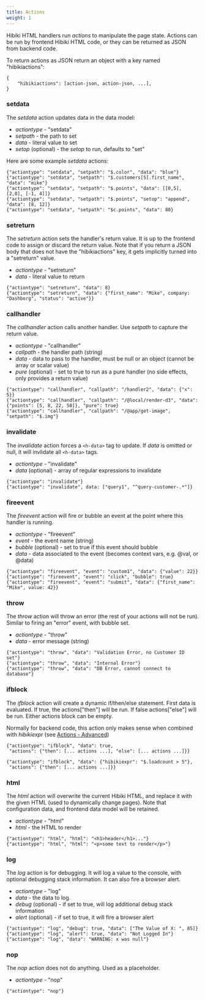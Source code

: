 ```yaml
---
title: Actions
weight: 1
---
```


Hibiki HTML handlers run *actions* to manipulate the page state.  Actions can be run by
frontend Hibiki HTML code, or they can be returned as JSON from backend code.

To return actions as JSON return an object with a key named "hibikiactions":
```
{
    "hibikiactions": [action-json, action-json, ...],
}
```

### setdata

The *setdata* action updates data in the data model:
* *actiontype* - "setdata"
* *setpath* - the path to set
* *data* - literal value to set
* *setop* (optional) - the *setop* to run, defaults to "set"

Here are some example *setdata* actions:
```
{"actiontype": "setdata", "setpath": "$.color", "data": "blue"}
{"actiontype": "setdata", "setpath": "$.customers[5].first_name", "data": "mike"}
{"actiontype": "setdata", "setpath": "$.points", "data": [[0,5], [2,8], [-1, 4]]}
{"actiontype": "setdata", "setpath": "$.points", "setop": "append", "data": [8, 12]}
{"actiontype": "setdata", "setpath": "$c.points", "data": 80}
```

### setreturn

The *setreturn* action sets the handler's return value.  It is up to the frontend code to
assign or discard the return value.  Note that if you return a JSON body that does not have
the "hibikiactions" key, it gets implicitly turned into a "setreturn" value.

* *actiontype* - "setreturn"
* *data* - literal value to return

```
{"actiontype": "setreturn", "data": 8}
{"actiontype": "setreturn", "data": {"first_name": "Mike", company: "Dashborg", "status": "active"}}
```

### callhandler

The *callhandler* action calls another handler.  Use *setpath* to capture the return value.

* *actiontype* - "callhandler"
* *callpath* - the handler path (string)
* *data* - data to pass to the handler, must be null or an object (cannot be array or scalar value)
* *pure* (optional) - set to true to run as a pure handler (no side effects, only provides a return value)

```
{"actiontype": "callhandler", "callpath": "/handler2", "data": {"x": 5}}
{"actiontype": "callhandler", "callpath": "/@local/render-d3", "data": {"points": [5, 8, 22, 58]}, "pure": true}
{"actiontype": "callhandler", "callpath": "/@app/get-image", "setpath": "$.img"}
```

### invalidate

The *invalidate* action forces a ```<h-data>``` tag to update.  If *data* is omitted or null, it will
invlidate all ```<h-data>``` tags.

* *actiontype* - "invalidate"
* *data* (optional) - array of regular expressions to invalidate

```
{"actiontype": "invalidate"}
{"actiontype": "invalidate", data: ["query1", "^query-customer-.*"]}
```


### fireevent

The *fireevent* action will fire or bubble an event at the point where this handler is running.

* *actiontype* - "fireevent"
* *event* - the event name (string)
* *bubble* (optional) - set to true if this event should bubble
* *data* - data associated to the event (becomes context vars, e.g. @val, or @data)

```
{"actiontype": "fireevent", "event": "custom1", "data": {"value": 22}}
{"actiontype": "fireevent", "event": "click", "bubble": true}
{"actiontype": "fireevent", "event": "submit", "data": {"first_name": "Mike", value: 42}}
```

### throw

The *throw* action will throw an error (the rest of your actions will not be run).  Similar
to firing an "error" event, with bubble set.

* *actiontype* - "throw"
* *data* - error message (string)

```
{"actiontype": "throw", "data": "Validation Error, no Customer ID set"}
{"actiontype": "throw", "data": "Internal Error"}
{"actiontype": "throw", "data": "DB Error, cannot connect to database"}
```

### ifblock

The *ifblock* action will create a dynamic if/then/else statement.  First data
is evaluated.  If true, the actions["then"] will be run.  If false
actions["else"] will be run.  Either actions block can be empty.

Normally for backend code, this action only makes sense when combined with
*hibikiexpr* (see [Actions - Advanced](/reference/actions-advanced/))


```
{"actiontype": "ifblock", "data": true,
 "actions": {"then": [... actions ...], "else": [... actions ...]}}

{"actiontype": "ifblock", "data": {"hibikiexpr": "$.loadcount > 5"},
 "actions": {"then": [... actions ...]}}
```

### html

The *html* action will overwrite the current Hibiki HTML, and replace it with the given HTML
(used to dynamically change pages).  Note that configuration data, and frontend data model will
be retained.

* *actiontype* - "html"
* *html* - the HTML to render

```
{"actiontype": "html", "html": "<h1>header</h1>..."}
{"actiontype": "html", "html": "<p>some text to render</p>"}
```

### log

The *log* action is for debugging.  It will log a value to the console, with optional
debugging stack information.  It can also fire a browser alert.

* *actiontype* - "log"
* *data* - the data to log.
* *debug* (optional) - if set to true, will log additional debug stack information
* *alert* (optional) - if set to true, it will fire a browser alert

```
{"actiontype": "log", "debug": true, "data": ["The Value of X: ", 85]}
{"actiontype": "log", "alert": true, "data": "Not Logged In"}
{"actiontype": "log", "data": "WARNING: x was null"}
```

### nop

The *nop* action does not do anything.  Used as a placeholder.

* *actiontype* - "nop"

```
{"actiontype": "nop"}
```
